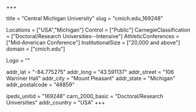 
+++

title = "Central Michigan University"
slug = "cmich.edu_169248"

Locations = ["USA","Michigan"]
Control = ["Public"]
CarnegieClassification = ["Doctoral/Research Universities--Intensive"]
AthleticConferences = ["Mid-American Conference"]
InstitutionalSize = ["20,000 and above"]
domain = ["cmich.edu"]

Logo = ""

addr_lat = "-84.775275"
addr_long = "43.591137"
addr_street = "106 Warriner Hall"
addr_city = "Mount Pleasant"
addr_state = "Michigan"
addr_postalcode = "48859"

ipeds_unitid = "169248"
carn_2000_basic = "Doctoral/Research Universities"
addr_country = "USA"
+++
    
